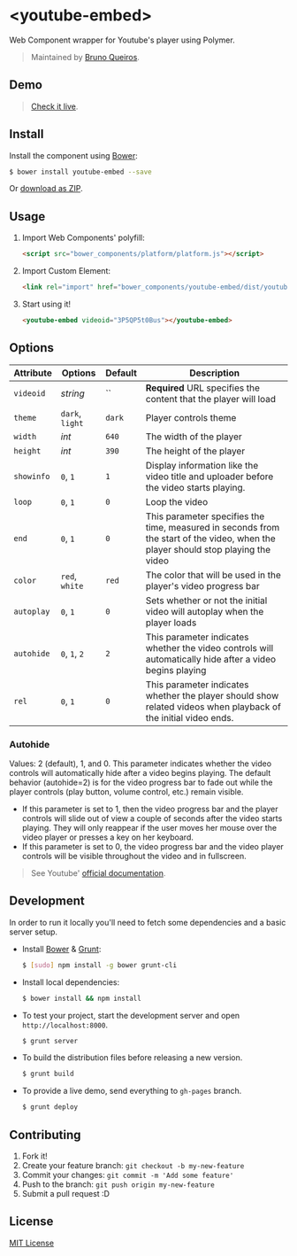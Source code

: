 # &lt;youtube-embed&gt;

Web Component wrapper for Youtube's player using Polymer.

> Maintained by [Bruno Queiros](https://github.com/brunoqueiros).

## Demo

> [Check it live](http://brunoqueiros.github.io/youtube-embed/).

## Install

Install the component using [Bower](http://bower.io/):

```sh
$ bower install youtube-embed --save
```

Or [download as ZIP](https://github.com/brunoqueiros/youtube-embed/archive/master.zip).

## Usage

1. Import Web Components' polyfill:

    ```html
    <script src="bower_components/platform/platform.js"></script>
    ```

2. Import Custom Element:

    ```html
    <link rel="import" href="bower_components/youtube-embed/dist/youtube.html">
    ```

3. Start using it!

	```html
	<youtube-embed videoid="3P5QP5t0Bus"></youtube-embed>
	```

## Options

Attribute    | Options         | Default                                    | Description
---          | ---             | ---                                        | ---
`videoid`    | *string*        | ``                                         | **Required** URL specifies the content that the player will load
`theme`      | `dark`, `light` | `dark`                                     | Player controls theme
`width`      | *int*           | `640`                                      | The width of the player
`height`     | *int*           | `390`                                      | The height of the player
`showinfo`   | `0`, `1`        | `1`                                        | Display information like the video title and uploader before the video starts playing.
`loop`       | `0`, `1`        | `0`                                        | Loop the video
`end`        | `0`, `1`        | `0`                                        | This parameter specifies the time, measured in seconds from the start of the video, when the player should stop playing the video
`color`      | `red`, `white`  | `red`                                      | The color that will be used in the player's video progress bar
`autoplay`   | `0`, `1`        | `0`                                        | Sets whether or not the initial video will autoplay when the player loads
`autohide`   | `0`, `1`, `2`   | `2`                                        | This parameter indicates whether the video controls will automatically hide after a video begins playing
`rel`   | `0`, `1`   | `0`                                        | This parameter indicates whether the player should show related videos when playback of the initial video ends.

### Autohide
Values: 2 (default), 1, and 0. This parameter indicates whether the video controls will automatically hide after a video begins playing. The default behavior (autohide=2) is for the video progress bar to fade out while the player controls (play button, volume control, etc.) remain visible.

- If this parameter is set to 1, then the video progress bar and the player controls will slide out of view a couple of seconds after the video starts playing. They will only reappear if the user moves her mouse over the video player or presses a key on her keyboard.
- If this parameter is set to 0, the video progress bar and the video player controls will be visible throughout the video and in fullscreen.

> See Youtube' [official documentation](https://developers.google.com/youtube/iframe_api_reference).

## Development

In order to run it locally you'll need to fetch some dependencies and a basic server setup.

* Install [Bower](http://bower.io/) & [Grunt](http://gruntjs.com/):

    ```sh
    $ [sudo] npm install -g bower grunt-cli
    ```

* Install local dependencies:

    ```sh
    $ bower install && npm install
    ```

* To test your project, start the development server and open `http://localhost:8000`.

    ```sh
    $ grunt server
    ```

* To build the distribution files before releasing a new version.

    ```sh
    $ grunt build
    ```

* To provide a live demo, send everything to `gh-pages` branch.

    ```sh
    $ grunt deploy
    ```

## Contributing

1. Fork it!
2. Create your feature branch: `git checkout -b my-new-feature`
3. Commit your changes: `git commit -m 'Add some feature'`
4. Push to the branch: `git push origin my-new-feature`
5. Submit a pull request :D

## License

[MIT License](http://opensource.org/licenses/MIT)
